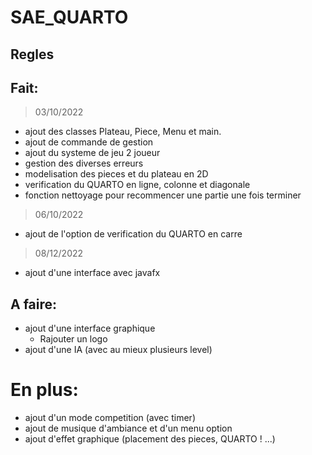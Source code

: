 # SAE_QUARTO

## Regles

## Fait:

> 03/10/2022
- ajout des classes Plateau, Piece, Menu et main.
- ajout de commande de gestion
- ajout du systeme de jeu 2 joueur
- gestion des diverses erreurs
- modelisation des pieces et du plateau en 2D
- verification du QUARTO en ligne, colonne et diagonale
- fonction nettoyage pour recommencer une partie une fois terminer

> 06/10/2022
- ajout de l'option de verification du QUARTO en carre

> 08/12/2022
- ajout d'une interface avec javafx

## A faire:

- ajout d'une interface graphique
    - Rajouter un logo
- ajout d'une IA (avec au mieux plusieurs level)

# En plus:

- ajout d'un mode competition (avec timer)
- ajout de musique d'ambiance et d'un menu option
- ajout d'effet graphique (placement des pieces, QUARTO ! ...)

